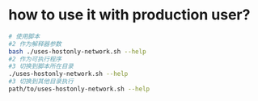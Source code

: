 # how to use it with  production user?

```sh
# 使用脚本
#2 作为解释器参数
bash ./uses-hostonly-network.sh --help
#2 作为可执行程序
#3 切换到脚本所在目录
./uses-hostonly-network.sh --help
#3 切换到其他目录执行
path/to/uses-hostonly-network.sh --help
```

